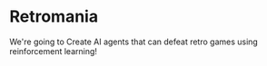 # Retromania

We're going to Create AI agents that can defeat retro games using reinforcement learning!
